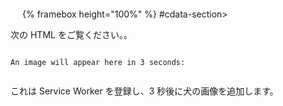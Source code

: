 <style>
  .framebox-container-container {
    max-width: 466px;
    margin: 1.8rem auto 0;
  }
  .framebox-container {
    position: relative;
    padding-top: 75.3%;
  }
  .framebox-container iframe {
    position: absolute;
    top: 0;
    left: 0;
    height: 100%;
  }
  .browser-screenshot {
    filter: drop-shadow(0 6px 4px rgba(0,0,0,0.2));
  }
</style>

<div class="framebox-container-container">
<div class="framebox-container">
{% framebox height="100%" %}
#cdata-section><style><#cdata-section>
{% endframebox %}
</div><div data-md-type="block_html">
</div></style>
</div>
</div>
<p data-md-type="paragraph">次の HTML をご覧ください。。</p>
<pre data-md-type="block_code" data-md-language=""><code><!DOCTYPE html>
An image will appear here in 3 seconds:
<script>
  navigator.serviceWorker.register('/sw.js')
    .then(reg => console.log('SW registered!', reg))
    .catch(err => console.log('Boo!', err));

  setTimeout(() => {
    const img = new Image();
    img.src = '/dog.svg';
    document.body.appendChild(img);
  }, 3000);
</script>
</code></pre>
<p data-md-type="paragraph">これは Service Worker を登録し、3 秒後に犬の画像を追加します。</p>
